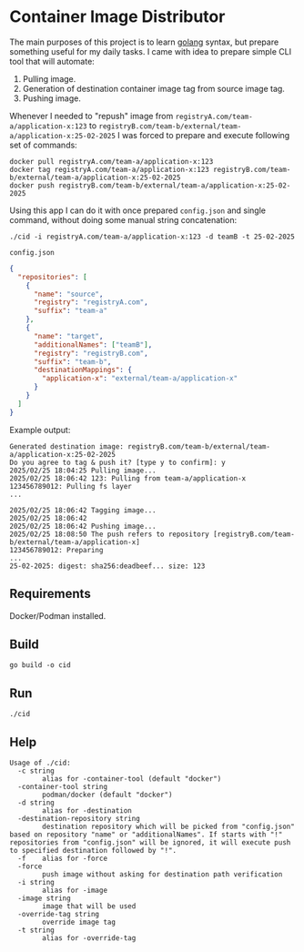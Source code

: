 # Container Image Distributor
The main purposes of this project is to learn [golang](https://go.dev/) syntax, but prepare something useful for my daily tasks.
I came with idea to prepare simple CLI tool that will automate:

1. Pulling image.
2. Generation of destination container image tag from source image tag.
3. Pushing image.

Whenever I needed to "repush" image from 
`registryA.com/team-a/application-x:123` to 
`registryB.com/team-b/external/team-a/application-x:25-02-2025` I was forced to prepare and execute following set of commands:
```
docker pull registryA.com/team-a/application-x:123
docker tag registryA.com/team-a/application-x:123 registryB.com/team-b/external/team-a/application-x:25-02-2025
docker push registryB.com/team-b/external/team-a/application-x:25-02-2025
```

Using this app I can do it with once prepared `config.json` and single command, without doing some manual string concatenation:
```shell
./cid -i registryA.com/team-a/application-x:123 -d teamB -t 25-02-2025
```
`config.json`
```json
{
  "repositories": [
    {
      "name": "source",
      "registry": "registryA.com",
      "suffix": "team-a"
    },
    {
      "name": "target",
      "additionalNames": ["teamB"],
      "registry": "registryB.com",
      "suffix": "team-b",
      "destinationMappings": {
        "application-x": "external/team-a/application-x"
      }
    }
  ]
}
```

Example output:
```
Generated destination image: registryB.com/team-b/external/team-a/application-x:25-02-2025
Do you agree to tag & push it? [type y to confirm]: y
2025/02/25 18:04:25 Pulling image...
2025/02/25 18:06:42 123: Pulling from team-a/application-x
123456789012: Pulling fs layer
...

2025/02/25 18:06:42 Tagging image...
2025/02/25 18:06:42 
2025/02/25 18:06:42 Pushing image...
2025/02/25 18:08:50 The push refers to repository [registryB.com/team-b/external/team-a/application-x]
123456789012: Preparing
...
25-02-2025: digest: sha256:deadbeef... size: 123

```

## Requirements
Docker/Podman installed.

## Build
```shell
go build -o cid
```

## Run
```
./cid
```

## Help
```
Usage of ./cid:
  -c string
        alias for -container-tool (default "docker")
  -container-tool string
        podman/docker (default "docker")
  -d string
        alias for -destination
  -destination-repository string
        destination repository which will be picked from "config.json" based on repository "name" or "additionalNames". If starts with "!" repositories from "config.json" will be ignored, it will execute push to specified destination followed by "!".
  -f    alias for -force
  -force
        push image without asking for destination path verification
  -i string
        alias for -image
  -image string
        image that will be used
  -override-tag string
        override image tag
  -t string
        alias for -override-tag
```
